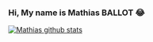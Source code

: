 ### Hi, My name is Mathias BALLOT :joy:

<!--
**math974/math974** is a ✨ _special_ ✨ repository because its `README.md` (this file) appears on your GitHub profile.

Here are some ideas to get you started:

- 🔭 I’m currently working on ...
- 🌱 I’m currently learning ...
- 👯 I’m looking to collaborate on ...
- 🤔 I’m looking for help with ...
- 💬 Ask me about ...
- 📫 How to reach me: ...
- 😄 Pronouns: ...
- ⚡ Fun fact: ...
-->
<a href="https://github.com/math974/github-readme-stats">
  <img align="center" src="https://github-readme-stats.anuraghazra1.vercel.app/api?username=math974&show_icons=true&include_all_commits=true&theme=react" alt="Mathias github stats" />
</a>



